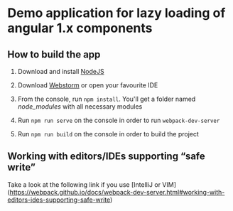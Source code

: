 Demo application for lazy loading of angular 1.x components
=========

## How to build the app

1. Download and install [NodeJS](https://nodejs.org/en/)

2. Download [Webstorm](https://www.jetbrains.com/webstorm/) or open your favourite IDE

3. From the console, run ``npm install``. You'll get a folder named *node_modules* with all necessary modules

4. Run ``npm run serve`` on the console in order to run ``webpack-dev-server``

5. Run ``npm run build`` on the console in order to build the project 

## Working with editors/IDEs supporting “safe write”

Take a look at the following link if you use [IntelliJ or VIM] (https://webpack.github.io/docs/webpack-dev-server.html#working-with-editors-ides-supporting-safe-write)